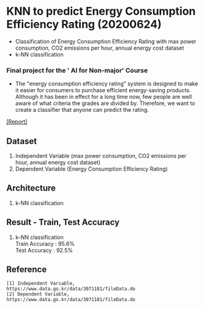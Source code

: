 # KNN to predict Energy Consumption Efficiency Rating (20200624)
- Classification of Energy Consumption Efficiency Rating with max power consumption, CO2 emissions per hour, annual energy cost dataset
- k-NN classification

### Final project for the ' AI for Non-major' Course
- The "energy consumption efficiency rating" system is designed to make it easier for consumers to purchase efficient energy-saving products.
Although it has been in effect for a long time now, few people are well aware of what criteria the grades are divided by. 
Therefore, we want to create a classifier that anyone can predict the rating.  

[[Report]](https://github.com/OH-Seoyoung/KNN_to_predict_Energy_Consumption_Efficiency_Rating/blob/master/%5B%EA%B8%B0%EB%A7%90%EA%B3%A0%EC%82%AC%20%EB%8C%80%EC%B2%B4%EA%B3%BC%EC%A0%9C%5D%202017010698%20%EC%88%98%ED%95%99%EA%B3%BC%20%EC%98%A4%EC%84%9C%EC%98%81.pdf)  

## Dataset  
1. Independent Variable (max power consumption, CO2 emissions per hour, annual energy cost dataset)  
2. Dependent Variable (Energy Consumption Efficiency Rating)  

## Architecture
1. k-NN classification

## Result - Train, Test Accuracy
1. k-NN classification  
  Train Accuracy : 95.6%  
  Test Accuracy : 92.5%
  
## Reference  
```
[1] Independent Variable, https://www.data.go.kr/data/3071181/fileData.do    
[2] Dependent Variable, https://www.data.go.kr/data/3071181/fileData.do
```
